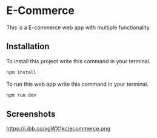# E-Commerce

This is a E-commerce web app with multiple functionality. 

## Installation

To install this project write this command in your terminal.

```bash
npm install
```
To run this web app write this command in your terminal.
```bash
npm run dev
```


## Screenshots
https://i.ibb.co/xgWX1kc/ecommerce.png
